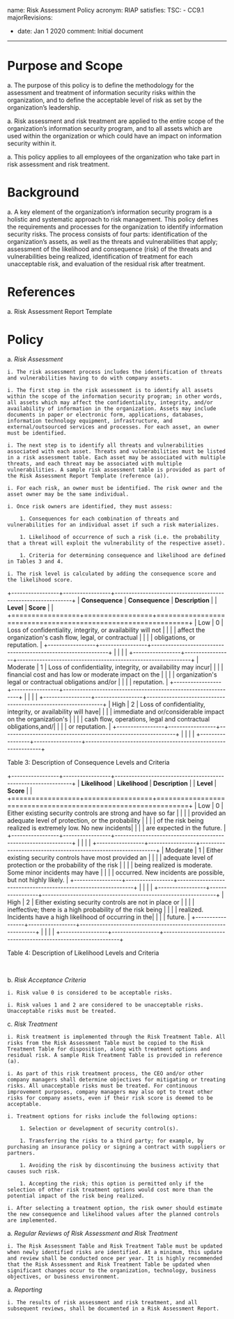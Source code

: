 name: Risk Assessment Policy
acronym: RIAP
satisfies:
  TSC:
    - CC9.1
majorRevisions:
  - date: Jan 1 2020
    comment: Initial document
---

# Purpose and Scope

a. The purpose of this policy is to define the methodology for the assessment and treatment of information security risks within the organization, and to define the acceptable level of risk as set by the organization’s leadership.

a. Risk assessment and risk treatment are applied to the entire scope of the organization’s information security program, and to all assets which are used within the organization or which could have an impact on information security within it.

a. This policy applies to all employees of the organization who take part in risk assessment and risk treatment.

# Background

a. A key element of the organization’s information security program is a holistic and systematic approach to risk management. This policy defines the requirements and processes for the organization to identify information security risks. The process consists of four parts: identification of the organization’s assets, as well as the threats and vulnerabilities that apply; assessment of the likelihood and consequence (risk) of the threats and vulnerabilities being realized, identification of treatment for each unacceptable risk, and evaluation of the residual risk after treatment.

# References

a. Risk Assessment Report Template

# Policy

a. *Risk Assessment*

    i. The risk assessment process includes the identification of threats and vulnerabilities having to do with company assets.

    i. The first step in the risk assessment is to identify all assets within the scope of the information security program; in other words, all assets which may affect the confidentiality, integrity, and/or availability of information in the organization. Assets may include documents in paper or electronic form, applications, databases, information technology equipment, infrastructure, and external/outsourced services and processes. For each asset, an owner must be identified.

    i. The next step is to identify all threats and vulnerabilities associated with each asset. Threats and vulnerabilities must be listed in a risk assessment table. Each asset may be associated with multiple threats, and each threat may be associated with multiple vulnerabilities. A sample risk assessment table is provided as part of the Risk Assessment Report Template (reference (a)).

    i. For each risk, an owner must be identified. The risk owner and the asset owner may be the same individual.

    i. Once risk owners are identified, they must assess:

        1. Consequences for each combination of threats and vulnerabilities for an individual asset if such a risk materializes.

        1. Likelihood of occurrence of such a risk (i.e. the probability that a threat will exploit the vulnerability of the respective asset).

        1. Criteria for determining consequence and likelihood are defined in Tables 3 and 4.

    i. The risk level is calculated by adding the consequence score and the likelihood score.

+-----------------+-----------------+--------------------------------------------------------------+
| **Consequence** | **Consequence** | **Description**                                              |
| **Level**       | **Score**       |                                                              |
+=================+=================+==============================================================+
| Low             | 0               | Loss of confidentiality, integrity, or availability will not |
|                 |                 | affect the organization's cash flow, legal, or contractual   |
|                 |                 | obligations, or reputation.                                  |
+-----------------+-----------------+--------------------------------------------------------------+
|                 |                 |                                                              |
+-----------------+-----------------+--------------------------------------------------------------+
| Moderate        | 1               | Loss of confidentiality, integrity, or availability may incur|
|                 |                 | financial cost and has low or moderate impact on the         |
|                 |                 | organization's legal or contractual obligations and/or       |
|                 |                 | reputation.                                                  |
+-----------------+-----------------+--------------------------------------------------------------+
|                 |                 |                                                              |
+-----------------+-----------------+--------------------------------------------------------------+
| High            | 2               | Loss of confidentiality, integrity, or availability will have|
|                 |                 | immediate and or/considerable impact on the organization's   |
|                 |                 | cash flow, operations, legal and contractual obligations,and/|
|                 |                 | or reputation.                                               |
+-----------------+-----------------+--------------------------------------------------------------+
|                 |                 |                                                              |
+-----------------+-----------------+--------------------------------------------------------------+

Table 3: Description of Consequence Levels and Criteria

+-----------------+-----------------+--------------------------------------------------------------+
| **Likelihood**  | **Likelihood**  | **Description**                                              |
| **Level**       | **Score**       |                                                              |
+=================+=================+==============================================================+
| Low             | 0               | Either existing security controls are strong and have so far |
|                 |                 | provided an adequate level of protection, or the probability |
|                 |                 | of the risk being realized is extremely low. No new incidents|
|                 |                 | are expected in the future.                                  |
+-----------------+-----------------+--------------------------------------------------------------+
|                 |                 |                                                              |
+-----------------+-----------------+--------------------------------------------------------------+
| Moderate        | 1               | Either existing security controls have most provided an      |
|                 |                 | adequate level of protection or the probability of the risk  |
|                 |                 | being realized is moderate. Some minor incidents may have    |
|                 |                 | occurred. New incidents are possible, but not highly likely.  |
+-----------------+-----------------+--------------------------------------------------------------+
|                 |                 |                                                              |
+-----------------+-----------------+--------------------------------------------------------------+
| High            | 2               | Either existing security controls are not in place or        |
|                 |                 | ineffective; there is a high probability of the risk being   |
|                 |                 | realized. Incidents have a high likelihood of occurring in the|
|                 |                 | future.                                             |
+-----------------+-----------------+--------------------------------------------------------------+
|                 |                 |                                                              |
+-----------------+-----------------+--------------------------------------------------------------+

Table 4: Description of Likelihood Levels and Criteria

&nbsp;

b. *Risk Acceptance Criteria*

    i. Risk value 0 is considered to be acceptable risks.

    i. Risk values 1 and 2 are considered to be unacceptable risks. Unacceptable risks must be treated.

c. *Risk Treatment*

    i. Risk treatment is implemented through the Risk Treatment Table. All risks from the Risk Assessment Table must be copied to the Risk Treatment Table for disposition, along with treatment options and residual risk. A sample Risk Treatment Table is provided in reference (a).

    i. As part of this risk treatment process, the CEO and/or other company managers shall determine objectives for mitigating or treating risks. All unacceptable risks must be treated. For continuous improvement purposes, company managers may also opt to treat other risks for company assets, even if their risk score is deemed to be acceptable.

    i. Treatment options for risks include the following options:

        1. Selection or development of security control(s).

        1. Transferring the risks to a third party; for example, by purchasing an insurance policy or signing a contract with suppliers or partners.

        1. Avoiding the risk by discontinuing the business activity that causes such risk.

        1. Accepting the risk; this option is permitted only if the selection of other risk treatment options would cost more than the potential impact of the risk being realized.

    i. After selecting a treatment option, the risk owner should estimate the new consequence and likelihood values after the planned controls are implemented.

a. *Regular Reviews of Risk Assessment and Risk Treatment*

    i. The Risk Assessment Table and Risk Treatment Table must be updated when newly identified risks are identified. At a minimum, this update and review shall be conducted once per year. It is highly recommended that the Risk Assessment and Risk Treatment Table be updated when significant changes occur to the organization, technology, business objectives, or business environment.

a. *Reporting*

    i. The results of risk assessment and risk treatment, and all subsequent reviews, shall be documented in a Risk Assessment Report.
